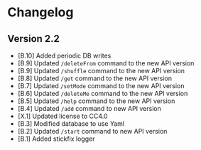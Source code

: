# Changelog

## Version 2.2

- [B.10]    Added periodic DB writes
- [B.9]     Updated ``/deleteFrom`` command to the new API version
- [B.9]     Updated ``/shuffle`` command to the new API version
- [B.8]     Updated ``/get`` command to the new API version
- [B.7]     Updated ``/setMode`` command to the new API version
- [B.6]     Updated ``/deleteMe`` command to the new API version
- [B.5]     Updated ``/help`` command to the new API version
- [B.4]     Updated ``/add`` command to new API version
- [X.1]     Updated license to CC4.0
- [B.3]     Modified database to use Yaml
- [B.2]     Updated ``/start`` command to new API version
- [B.1]     Added stickfix logger